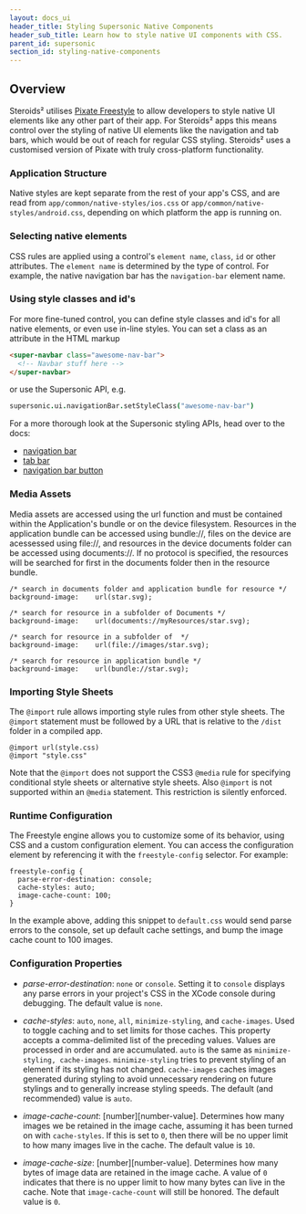 ```yaml
---
layout: docs_ui
header_title: Styling Supersonic Native Components
header_sub_title: Learn how to style native UI components with CSS.
parent_id: supersonic
section_id: styling-native-components
---
```


<section class="docs-section" id="overview">

# Overview

Steroids² utilises [Pixate Freestyle][pixate-home] to allow developers to style native UI elements like any other part of their app. For Steroids² apps this means control over the styling of native UI elements like the navigation and tab bars, which would be out of reach for regular CSS styling. Steroids² uses a customised version of Pixate with truly cross-platform functionality.

### Application Structure

Native styles are kept separate from the rest of your app's CSS, and are read from `app/common/native-styles/ios.css` or `app/common/native-styles/android.css`, depending on which platform the app is running on.

### Selecting native elements

CSS rules are applied using a control's `element name`, `class`, `id` or other attributes. The `element name` is determined by the type of control.  For example, the native navigation bar has the `navigation-bar` element name.

### Using style classes and id's

For more fine-tuned control, you can define style classes and id's for all native elements, or even use in-line styles. You can set a class as an attribute in the HTML markup

```html
<super-navbar class="awesome-nav-bar">
  <!-- Navbar stuff here -->
</super-navbar>
```

or use the Supersonic API, e.g.

```coffeescript
supersonic.ui.navigationBar.setStyleClass("awesome-nav-bar")
```

For a more thorough look at the Supersonic styling APIs, head over to the docs:

  - [navigation bar][navigation-bar-api]
  - [tab bar][tab-bar-api]
  - [navigation bar button][navigation-bar-button-api]

### Media Assets

Media assets are accessed using the url function and must be contained within the Application's bundle or on the device filesystem. Resources in the application bundle can be accessed using bundle://, files on the device are acessessed using file://,  and resources in the device documents folder can be accessed using documents://.  If no protocol is specified, the resources will be searched for first in the documents folder then in the resource bundle.

    /* search in documents folder and application bundle for resource */
    background-image:    url(star.svg);

    /* search for resource in a subfolder of Documents */
    background-image:    url(documents://myResources/star.svg);

    /* search for resource in a subfolder of  */
    background-image:    url(file://images/star.svg);

    /* search for resource in application bundle */
    background-image:    url(bundle://star.svg);

### Importing Style Sheets

The `@import` rule allows importing style rules from other style sheets.  The `@import` statement must be followed by a URL that is relative to the `/dist` folder in a compiled app.

    @import url(style.css)
    @import "style.css"

Note that the `@import` does not support the CSS3 `@media` rule for specifying conditional style sheets or alternative style sheets. Also `@import` is not supported within an `@media` statement.  This restriction is silently enforced.

### Runtime Configuration

The Freestyle engine allows you to customize some of its behavior, using CSS and a custom configuration element. You can access the configuration element by referencing it with the `freestyle-config` selector. For example:

    freestyle-config {
      parse-error-destination: console;
      cache-styles: auto;
      image-cache-count: 100;
    }

In the example above, adding this snippet to `default.css` would send parse errors to the console, set up default cache settings, and bump the image cache count to 100 images.

### Configuration Properties

- _parse-error-destination_: `none` or `console`. Setting it to `console` displays any parse errors in your project's CSS in the XCode console during debugging. The default value is `none`.

- _cache-styles_: `auto`, `none`, `all`, `minimize-styling`, and `cache-images`. Used to toggle caching and to set limits for those caches. This property accepts a comma-delimited list of the preceding values. Values are processed in order and are accumulated. `auto` is the same as `minimize-styling, cache-images`. `minimize-styling` tries to prevent styling of an element if its styling has not changed. `cache-images` caches images generated during styling to avoid unnecessary rendering on future stylings and to generally increase styling speeds. The default (and recommended) value is `auto`.

- _image-cache-count_: [number][number-value]. Determines how many images we be retained in the image cache, assuming it has been turned on with `cache-styles`. If this is set to `0`, then there will be no upper limit to how many images live in the cache. The default value is `10`.

- _image-cache-size_: [number][number-value]. Determines how many bytes of image data are retained in the image cache. A value of `0` indicates that there is no upper limit to how many bytes can live in the cache. Note that `image-cache-count` will still be honored. The default value is `0`.

[Pixate-home]: http://www.pixate.com/
[navigation-bar-api]:/supersonic/api-reference/stable/supersonic/ui/navigationbar/
[tab-bar-api]:/supersonic/api-reference/stable/supersonic/ui/tabs/
[navigation-bar-button-api]:/supersonic/api-reference/stable/supersonic/ui/navigationbarbutton-class/

</section>
